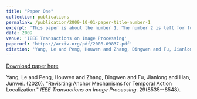 ```yaml
---
title: "Paper One"
collection: publications
permalink: /publication/2009-10-01-paper-title-number-1
excerpt: 'This paper is about the number 1. The number 2 is left for future work.'
date: 2009
venue: 'IEEE Transactions on Image Processing'
paperurl: 'https://arxiv.org/pdf/2008.09837.pdf'
citation: 'Yang, Le and Peng, Houwen and Zhang, Dingwen and Fu, Jianlong and Han, Junwei. (2020). &quot;Revisiting Anchor Mechanisms for Temporal Action Localization.&quot; <i>IEEE Transactions on Image Processing</i>. 29(8535--8548).'
---
```



[Download paper here](https://arxiv.org/pdf/2008.09837.pdf)

Yang, Le and Peng, Houwen and Zhang, Dingwen and Fu, Jianlong and Han, Junwei. (2020). &quot;Revisiting Anchor Mechanisms for Temporal Action Localization.&quot; <i>IEEE Transactions on Image Processing</i>. 29(8535--8548).

